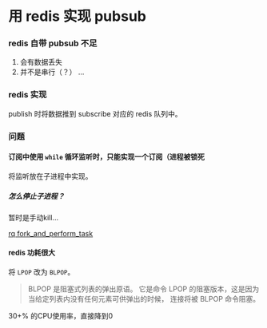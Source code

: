 用 redis 实现 pubsub
===

### redis 自带 pubsub 不足
1. 会有数据丢失
2. 并不是串行（？）
...

### redis 实现
publish 时将数据推到 subscribe 对应的 redis 队列中。

### 问题

#### 订阅中使用 `while` 循环监听时，只能实现一个订阅（进程被锁死

将监听放在子进程中实现。

##### 怎么停止子进程？
暂时是手动kill...


[rq fork_and_perform_task](https://github.com/nvie/rq/commit/a5a89256089a5610255eb09610ed1805eee43e81#diff-e419b495cc1d73ae799a0a4c4acc4598R65)

#### redis 功耗很大

将 `LPOP` 改为 `BLPOP`。
> BLPOP 是阻塞式列表的弹出原语。 它是命令 LPOP 的阻塞版本，这是因为当给定列表内没有任何元素可供弹出的时候， 连接将被 BLPOP 命令阻塞。

30+% 的CPU使用率，直接降到0


